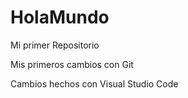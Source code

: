 # HolaMundo
Mi primer Repositorio

Mis primeros cambios con Git

Cambios hechos con Visual Studio Code